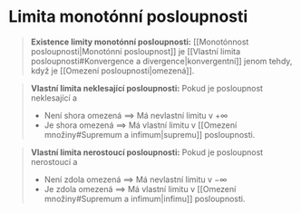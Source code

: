 #  Limita monotónní posloupnosti

>**Existence limity monotónní posloupnosti:**
>[[Monotónnost posloupnosti|Monotónní posloupnost]] je [[Vlastní limita posloupnosti#Konvergence a divergence|konvergentní]] jenom tehdy, když je [[Omezení posloupnosti|omezená]].

>**Vlastní limita neklesající posloupnosti:**
>Pokud je posloupnost neklesající a
>- Není shora omezená $\implies$ Má nevlastní limitu v $+\infty$
>- Je shora omezená $\implies$ Má vlastní limitu v [[Omezení množiny#Supremum a infimum|supremu]] posloupnosti.

>**Vlastní limita nerostoucí posloupnosti:**
>Pokud je posloupnost nerostoucí a
>- Není zdola omezená $\implies$ Má nevlastní limitu v $-\infty$
>- Je zdola omezená $\implies$ Má vlastní limitu v [[Omezení množiny#Supremum a infimum|infimu]] posloupnosti.